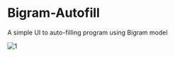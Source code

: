 # Bigram-Autofill
A simple UI to auto-filling program using Bigram model

![1](https://user-images.githubusercontent.com/74675412/180661770-0917576e-6a56-4934-955b-5bea91c45a0a.PNG)
